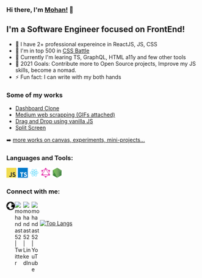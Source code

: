 ### Hi there, I'm [Mohan!](https://my-portfolio-mauve.now.sh) 👋


## I'm a Software Engineer focused on FrontEnd!

- 🔭 I have 2+ professional expereince in ReactJS, JS, CSS
- 🔱 I'm in top 500 in [CSS Battle](https://cssbattle.dev/player/mohandast52)
- 🎉 Currently I'm learing TS, GraphQL, HTML a11y and few other tools
- 🥅 2021 Goals: Contribute more to Open Source projects, Improve my JS skills, become a nomad.
- ⚡ Fun fact: I can write with my both hands

### Some of my works

- [Dashboard Clone](https://my-portfolio-mauve.now.sh/dashboard)
- [Medium web scrapping (GIFs attached)](https://github.com/mohandast52/medium-scrapper)
- [Drag and Drop using vanilla JS](https://mohandast52.github.io/MyCodes/html/dragAndDrop.html)
- [Split Screen](https://mohandast52.github.io/MyCodes/html/splitScreenSlider.html)

➡️ [more works on canvas, experiments, mini-projects...](https://mohandast52.github.io/MyCodes/)


### Languages and Tools:

<code><img height="26" src="https://raw.githubusercontent.com/github/explore/80688e429a7d4ef2fca1e82350fe8e3517d3494d/topics/javascript/javascript.png"></code>
<code><img height="26" src="https://raw.githubusercontent.com/github/explore/80688e429a7d4ef2fca1e82350fe8e3517d3494d/topics/typescript/typescript.png"></code>
<code><img height="26" src="https://raw.githubusercontent.com/github/explore/80688e429a7d4ef2fca1e82350fe8e3517d3494d/topics/react/react.png"></code>
<code><img height="26" src="https://raw.githubusercontent.com/github/explore/5c058a388828bb5fde0bcafd4bc867b5bb3f26f3/topics/graphql/graphql.png"></code>
<code><img height="26" src="https://raw.githubusercontent.com/github/explore/80688e429a7d4ef2fca1e82350fe8e3517d3494d/topics/nodejs/nodejs.png"></code>   


### Connect with me:

[<img align="left" alt="mohandast52 | Github" width="22px" src="https://raw.githubusercontent.com/iconic/open-iconic/master/svg/globe.svg" />][website]
[<img align="left" alt="mohandast52 | Twitter" width="22px" src="https://cdn.jsdelivr.net/npm/simple-icons@v3/icons/twitter.svg" />][twitter]
[<img align="left" alt="mohandast52 | LinkedIn" width="22px" src="https://cdn.jsdelivr.net/npm/simple-icons@v3/icons/linkedin.svg" />][linkedin]
[<img align="left" alt="mohandast52 | YouTube" width="22px" src="https://cdn.jsdelivr.net/npm/simple-icons@v3/icons/youtube.svg" />][youtube]

<br />
<br />

[![Top Langs](https://github-readme-stats.vercel.app/api/top-langs/?username=mohandast52&layout=compact&theme=material-palenight)](https://github.com/mohandast52/github-readme-stats)

[website]: https://my-portfolio-mauve.now.sh/dashboard
[twitter]: https://twitter.com/Mohan_Das_
[linkedin]: https://www.linkedin.com/in/mohandast52/
[youtube]: https://www.youtube.com/channel/UCeo6vCGdYA0C0Bn3cnb5hQg